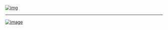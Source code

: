 

[![img](https://zupimages.net/up/23/27/31wp.png)](https://omkarpathak.in)

---

[![image](https://zupimages.net/up/21/44/zy6h.png)](https://discord.gg/4GHz4QfZtT)



